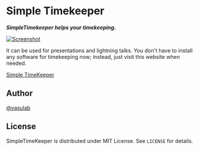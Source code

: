 Simple Timekeeper
=================

_**SimpleTimekeeper helps your timekeeping.**_

[![Screenshot](http://dl.dropbox.com/u/2819285/simpletimekeeper-ss.jpg)](http://www.simpletimekeeper.com/)

It can be used for presentations and lightning talks.
You don't have to install any software for timekeeping now;
instead, just visit this website when needed.

[Simple TimeKeeper](http://www.simpletimekeeper.com/)

Author
------
[@yasulab](http://twitter.com/yasulab)

License
-------
SimpleTimeKeeper is distributed under MIT License. See `LICENSE` for details.

